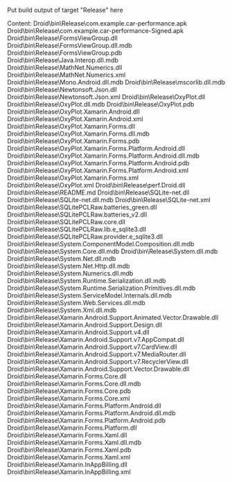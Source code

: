 Put build output of target "Release" here

Content:
Droid\bin\Release\com.example.car-performance.apk
Droid\bin\Release\com.example.car-performance-Signed.apk
Droid\bin\Release\FormsViewGroup.dll
Droid\bin\Release\FormsViewGroup.dll.mdb
Droid\bin\Release\FormsViewGroup.pdb
Droid\bin\Release\Java.Interop.dll.mdb
Droid\bin\Release\MathNet.Numerics.dll
Droid\bin\Release\MathNet.Numerics.xml
Droid\bin\Release\Mono.Android.dll.mdb
Droid\bin\Release\mscorlib.dll.mdb
Droid\bin\Release\Newtonsoft.Json.dll
Droid\bin\Release\Newtonsoft.Json.xml
Droid\bin\Release\OxyPlot.dll
Droid\bin\Release\OxyPlot.dll.mdb
Droid\bin\Release\OxyPlot.pdb
Droid\bin\Release\OxyPlot.Xamarin.Android.dll
Droid\bin\Release\OxyPlot.Xamarin.Android.xml
Droid\bin\Release\OxyPlot.Xamarin.Forms.dll
Droid\bin\Release\OxyPlot.Xamarin.Forms.dll.mdb
Droid\bin\Release\OxyPlot.Xamarin.Forms.pdb
Droid\bin\Release\OxyPlot.Xamarin.Forms.Platform.Android.dll
Droid\bin\Release\OxyPlot.Xamarin.Forms.Platform.Android.dll.mdb
Droid\bin\Release\OxyPlot.Xamarin.Forms.Platform.Android.pdb
Droid\bin\Release\OxyPlot.Xamarin.Forms.Platform.Android.xml
Droid\bin\Release\OxyPlot.Xamarin.Forms.xml
Droid\bin\Release\OxyPlot.xml
Droid\bin\Release\perf.Droid.dll
Droid\bin\Release\README.md
Droid\bin\Release\SQLite-net.dll
Droid\bin\Release\SQLite-net.dll.mdb
Droid\bin\Release\SQLite-net.xml
Droid\bin\Release\SQLitePCLRaw.batteries_green.dll
Droid\bin\Release\SQLitePCLRaw.batteries_v2.dll
Droid\bin\Release\SQLitePCLRaw.core.dll
Droid\bin\Release\SQLitePCLRaw.lib.e_sqlite3.dll
Droid\bin\Release\SQLitePCLRaw.provider.e_sqlite3.dll
Droid\bin\Release\System.ComponentModel.Composition.dll.mdb
Droid\bin\Release\System.Core.dll.mdb
Droid\bin\Release\System.dll.mdb
Droid\bin\Release\System.Net.dll.mdb
Droid\bin\Release\System.Net.Http.dll.mdb
Droid\bin\Release\System.Numerics.dll.mdb
Droid\bin\Release\System.Runtime.Serialization.dll.mdb
Droid\bin\Release\System.Runtime.Serialization.Primitives.dll.mdb
Droid\bin\Release\System.ServiceModel.Internals.dll.mdb
Droid\bin\Release\System.Web.Services.dll.mdb
Droid\bin\Release\System.Xml.dll.mdb
Droid\bin\Release\Xamarin.Android.Support.Animated.Vector.Drawable.dll
Droid\bin\Release\Xamarin.Android.Support.Design.dll
Droid\bin\Release\Xamarin.Android.Support.v4.dll
Droid\bin\Release\Xamarin.Android.Support.v7.AppCompat.dll
Droid\bin\Release\Xamarin.Android.Support.v7.CardView.dll
Droid\bin\Release\Xamarin.Android.Support.v7.MediaRouter.dll
Droid\bin\Release\Xamarin.Android.Support.v7.RecyclerView.dll
Droid\bin\Release\Xamarin.Android.Support.Vector.Drawable.dll
Droid\bin\Release\Xamarin.Forms.Core.dll
Droid\bin\Release\Xamarin.Forms.Core.dll.mdb
Droid\bin\Release\Xamarin.Forms.Core.pdb
Droid\bin\Release\Xamarin.Forms.Core.xml
Droid\bin\Release\Xamarin.Forms.Platform.Android.dll
Droid\bin\Release\Xamarin.Forms.Platform.Android.dll.mdb
Droid\bin\Release\Xamarin.Forms.Platform.Android.pdb
Droid\bin\Release\Xamarin.Forms.Platform.dll
Droid\bin\Release\Xamarin.Forms.Xaml.dll
Droid\bin\Release\Xamarin.Forms.Xaml.dll.mdb
Droid\bin\Release\Xamarin.Forms.Xaml.pdb
Droid\bin\Release\Xamarin.Forms.Xaml.xml
Droid\bin\Release\Xamarin.InAppBilling.dll
Droid\bin\Release\Xamarin.InAppBilling.xml